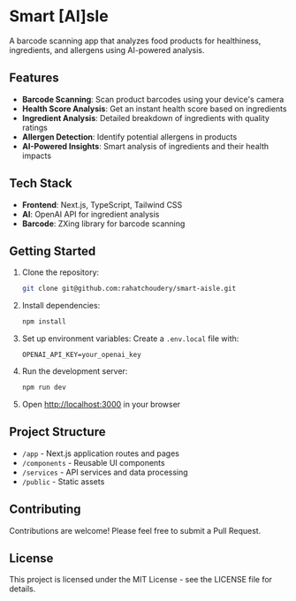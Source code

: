 # Smart [AI]sle

A barcode scanning app that analyzes food products for healthiness, ingredients, and allergens using AI-powered analysis.

## Features

- **Barcode Scanning**: Scan product barcodes using your device's camera
- **Health Score Analysis**: Get an instant health score based on ingredients
- **Ingredient Analysis**: Detailed breakdown of ingredients with quality ratings
- **Allergen Detection**: Identify potential allergens in products
- **AI-Powered Insights**: Smart analysis of ingredients and their health impacts

## Tech Stack

- **Frontend**: Next.js, TypeScript, Tailwind CSS
- **AI**: OpenAI API for ingredient analysis
- **Barcode**: ZXing library for barcode scanning

## Getting Started

1. Clone the repository:
   ```bash
   git clone git@github.com:rahatchoudery/smart-aisle.git
   ```

2. Install dependencies:
   ```bash
   npm install
   ```

3. Set up environment variables:
   Create a `.env.local` file with:
   ```
   OPENAI_API_KEY=your_openai_key
   ```

4. Run the development server:
   ```bash
   npm run dev
   ```

5. Open [http://localhost:3000](http://localhost:3000) in your browser

## Project Structure

- `/app` - Next.js application routes and pages
- `/components` - Reusable UI components
- `/services` - API services and data processing
- `/public` - Static assets

## Contributing

Contributions are welcome! Please feel free to submit a Pull Request.

## License

This project is licensed under the MIT License - see the LICENSE file for details. 
